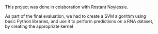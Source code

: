 This project was done in colaboration with Rostant Noyiessie.

As part of the final evaluation, we had to create a SVM algorithm using basic Python libraries, and use it to perform predictions on a RNA dataset, by creating the appropriate kernel

